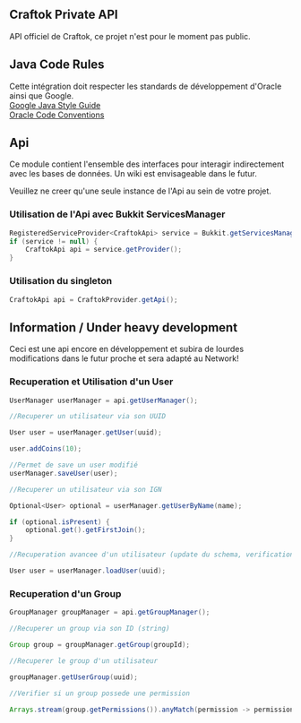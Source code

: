 ## Craftok Private API

API officiel de Craftok, ce projet n'est pour le moment pas public.

## Java Code Rules
Cette intégration doit respecter les standards de développement d'Oracle ainsi que Google.  
[Google Java Style Guide](https://google.github.io/styleguide/javaguide.html)  
[Oracle Code Conventions](https://www.oracle.com/java/technologies/javase/codeconventions-contents.html)

## Api

Ce module contient l'ensemble des interfaces pour interagir indirectement avec les bases de données. Un wiki est envisageable dans le futur.

Veuillez ne creer qu'une seule instance de l'Api au sein de votre projet.

### Utilisation de l'Api avec Bukkit ServicesManager

```java
RegisteredServiceProvider<CraftokApi> service = Bukkit.getServicesManager().getRegistration(CraftokApi.class);
if (service != null) {
    CraftokApi api = service.getProvider();
}
```

### Utilisation du singleton

```java
CraftokApi api = CraftokProvider.getApi();
```

## Information / Under heavy development

Ceci est une api encore en développement et subira de lourdes modifications dans le futur proche et sera adapté au Network! 

### Recuperation et Utilisation d'un User

```java
UserManager userManager = api.getUserManager();

//Recuperer un utilisateur via son UUID

User user = userManager.getUser(uuid);

user.addCoins(10);

//Permet de save un user modifié
userManager.saveUser(user);

//Recuperer un utilisateur via son IGN

Optional<User> optional = userManager.getUserByName(name);

if (optional.isPresent) {
    optional.get().getFirstJoin();
}

//Recuperation avancee d'un utilisateur (update du schema, verification de presence)

User user = userManager.loadUser(uuid);
```

### Recuperation d'un Group  

```java
GroupManager groupManager = api.getGroupManager();

//Recuperer un group via son ID (string)

Group group = groupManager.getGroup(groupId);

//Recuperer le group d'un utilisateur

groupManager.getUserGroup(uuid);

//Verifier si un group possede une permission
        
Arrays.stream(group.getPermissions()).anyMatch(permission -> permission.getKey().equalsIgnoreCase("perm") && permission.getValue());
```

